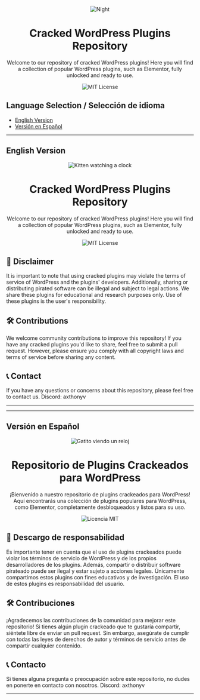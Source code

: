 <p align="center">
  <img src="https://media2.giphy.com/media/v1.Y2lkPTc5MGI3NjExZTdmamg4NGFsa2pkaDJhMzU1YXUybTc1emkxOHA3MXV3c3o1c25nMCZlcD12MV9pbnRlcm5hbF9naWZfYnlfaWQmY3Q9Zw/pVGsAWjzvXcZW4ZBTE/giphy.webp" alt="Night">
</p>

<h1 align="center">Cracked WordPress Plugins Repository</h1>

<p align="center">
  Welcome to our repository of cracked WordPress plugins! Here you will find a collection of popular WordPress plugins, such as Elementor, fully unlocked and ready to use.
</p>

<p align="center">
  <img src="https://img.shields.io/badge/license-MIT-blue.svg" alt="MIT License">
</p>

## Language Selection / Selección de idioma

- [English Version](#english-version)
- [Versión en Español](#versión-en-español)

---

## English Version

<p align="center">
  <img src="https://media0.giphy.com/media/v1.Y2lkPTc5MGI3NjExMGM5MjZ3OXllNHg3cWxrOGI0bjkwZWtzNzUxZWlmbnd5d3d0cWQ1ZyZlcD12MV9pbnRlcm5hbF9naWZfYnlfaWQmY3Q9Zw/k81NasbqkKA5HSyJxN/giphy.webp" alt="Kitten watching a clock">
</p>

<h1 align="center">Cracked WordPress Plugins Repository</h1>

<p align="center">
  Welcome to our repository of cracked WordPress plugins! Here you will find a collection of popular WordPress plugins, such as Elementor, fully unlocked and ready to use.
</p>

<p align="center">
  <img src="https://img.shields.io/badge/license-MIT-blue.svg" alt="MIT License">
</p>

## 🛑 Disclaimer

It is important to note that using cracked plugins may violate the terms of service of WordPress and the plugins' developers. Additionally, sharing or distributing pirated software can be illegal and subject to legal actions. We share these plugins for educational and research purposes only. Use of these plugins is the user's responsibility.

## 🛠️ Contributions

We welcome community contributions to improve this repository! If you have any cracked plugins you'd like to share, feel free to submit a pull request. However, please ensure you comply with all copyright laws and terms of service before sharing any content.

## 📞 Contact

If you have any questions or concerns about this repository, please feel free to contact us.
Discord: axthonyv

---

<p align="center">
</p>

---

## Versión en Español

<p align="center">
  <img src="https://media0.giphy.com/media/v1.Y2lkPTc5MGI3NjExMGM5MjZ3OXllNHg3cWxrOGI0bjkwZWtzNzUxZWlmbnd5d3d0cWQ1ZyZlcD12MV9pbnRlcm5hbF9naWZfYnlfaWQmY3Q9Zw/k81NasbqkKA5HSyJxN/giphy.webp" alt="Gatito viendo un reloj">
</p>

<h1 align="center">Repositorio de Plugins Crackeados para WordPress</h1>

<p align="center">
  ¡Bienvenido a nuestro repositorio de plugins crackeados para WordPress! Aquí encontrarás una colección de plugins populares para WordPress, como Elementor, completamente desbloqueados y listos para su uso.
</p>

<p align="center">
  <img src="https://img.shields.io/badge/license-MIT-blue.svg" alt="Licencia MIT">
</p>

## 🛑 Descargo de responsabilidad

Es importante tener en cuenta que el uso de plugins crackeados puede violar los términos de servicio de WordPress y de los propios desarrolladores de los plugins. Además, compartir o distribuir software pirateado puede ser ilegal y estar sujeto a acciones legales. Únicamente compartimos estos plugins con fines educativos y de investigación. El uso de estos plugins es responsabilidad del usuario.

## 🛠️ Contribuciones

¡Agradecemos las contribuciones de la comunidad para mejorar este repositorio! Si tienes algún plugin crackeado que te gustaría compartir, siéntete libre de enviar un pull request. Sin embargo, asegúrate de cumplir con todas las leyes de derechos de autor y términos de servicio antes de compartir cualquier contenido.

## 📞 Contacto

Si tienes alguna pregunta o preocupación sobre este repositorio, no dudes en ponerte en contacto con nosotros.
Discord: axthonyv

---

<p align="center">
</p>
